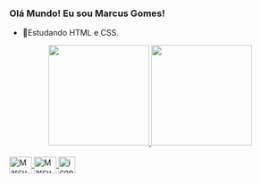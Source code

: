 ### Olá Mundo! Eu sou Marcus Gomes!

- 🌱Estudando HTML e CSS.
<div align="center">
  <a href="https://github.com/marcusgsx">
  <img height="180em" src="https://github-readme-stats.vercel.app/api?username=marcusgsx&show_icons=true&theme=gotham&include_all_commits=true&count_private=true"/>
  <img height="180em" src="https://github-readme-stats.vercel.app/api/top-langs/?username=marcusgsx&layout=compact&langs_count=7&theme=gotham"/>
</div>
  <div style="display: inline_block"><br>
    <img align="center" alt="Marcus-Html" height="30" width="40" src="https://cdn.jsdelivr.net/gh/devicons/devicon/icons/html5/html5-plain-wordmark.svg"> 
    <img align="center" alt="Marcus-Css" height="30" width="40" src="https://cdn.jsdelivr.net/gh/devicons/devicon/icons/css3/css3-plain-wordmark.svg" >
    <img align="center" alt="icon-github" height="30" width "40" src="https://cdn.jsdelivr.net/gh/devicons/devicon/icons/github/github-original-wordmark.svg">
          

  </div>
